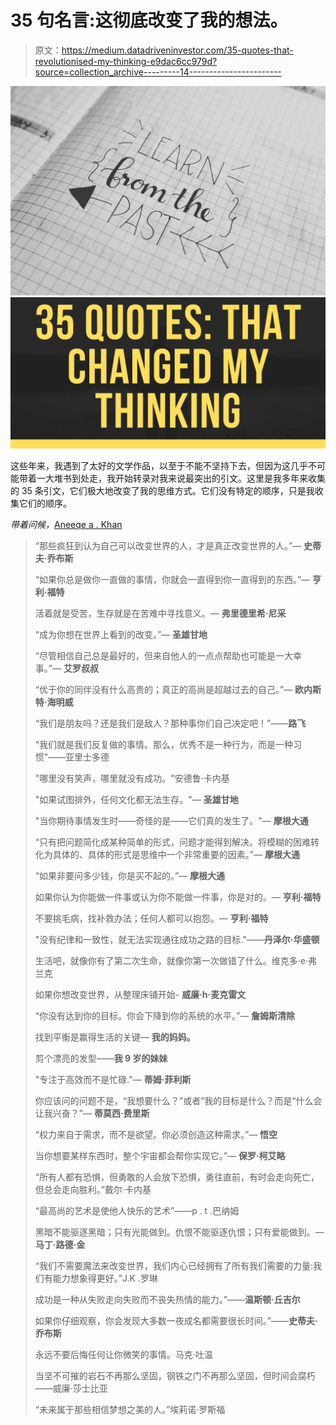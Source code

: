 # 35 句名言:这彻底改变了我的想法。

> 原文：<https://medium.datadriveninvestor.com/35-quotes-that-revolutionised-my-thinking-e9dac6cc979d?source=collection_archive---------14----------------------->

![](img/93fee298efec22eba29c341addb99630.png)![](img/ec6e01ad324d3ad818dd0d1dbaf56185.png)

这些年来，我遇到了太好的文学作品，以至于不能不坚持下去，但因为这几乎不可能带着一大堆书到处走，我开始转录对我来说最突出的引文。这里是我多年来收集的 35 条引文，它们极大地改变了我的思维方式。它们没有特定的顺序，只是我收集它们的顺序。

*带着问候，*[Aneeqe a . Khan](http://aneeqekhan.com)

> “那些疯狂到认为自己可以改变世界的人，才是真正改变世界的人。”— **史蒂夫·乔布斯**
> 
> “如果你总是做你一直做的事情，你就会一直得到你一直得到的东西。”— **亨利·福特**
> 
> 活着就是受苦，生存就是在苦难中寻找意义。— **弗里德里希·尼采**
> 
> “成为你想在世界上看到的改变。”— **圣雄甘地**
> 
> “尽管相信自己总是最好的，但来自他人的一点点帮助也可能是一大幸事。”— **艾罗叔叔**
> 
> “优于你的同伴没有什么高贵的；真正的高尚是超越过去的自己。”― **欧内斯特·海明威**
> 
> “我们是朋友吗？还是我们是敌人？那种事你们自己决定吧！”——**路飞**
> 
> “我们就是我们反复做的事情。那么，优秀不是一种行为，而是一种习惯”——亚里士多德
> 
> "哪里没有笑声，哪里就没有成功。"安德鲁·卡内基
> 
> "如果试图排外，任何文化都无法生存。"— **圣雄甘地**
> 
> "当你期待事情发生时——奇怪的是——它们真的发生了。"— **摩根大通**
> 
> “只有把问题简化成某种简单的形式，问题才能得到解决。将模糊的困难转化为具体的、具体的形式是思维中一个非常重要的因素。”— **摩根大通**
> 
> “如果非要问多少钱，你是买不起的。”— **摩根大通**
> 
> 如果你认为你能做一件事或认为你不能做一件事，你是对的。— **亨利·福特**
> 
> 不要挑毛病，找补救办法；任何人都可以抱怨。— **亨利·福特**
> 
> "没有纪律和一致性，就无法实现通往成功之路的目标."——**丹泽尔·华盛顿**
> 
> 生活吧，就像你有了第二次生命，就像你第一次做错了什么。维克多·e·弗兰克
> 
> 如果你想改变世界，从整理床铺开始- **威廉·h·麦克雷文**
> 
> “你没有达到你的目标。你会下降到你的系统的水平。”― **詹姆斯清除**
> 
> 找到平衡是赢得生活的关键— **我的妈妈。**
> 
> 剪个漂亮的发型——**我 9 岁的妹妹**
> 
> "专注于高效而不是忙碌."― **蒂姆·菲利斯**
> 
> 你应该问的问题不是，“我想要什么？”或者“我的目标是什么？而是“什么会让我兴奋？”― **蒂莫西·费里斯**
> 
> “权力来自于需求，而不是欲望。你必须创造这种需求。”— **悟空**
> 
> 当你想要某样东西时，整个宇宙都会帮你实现它。”― **保罗·柯艾略**
> 
> “所有人都有恐惧，但勇敢的人会放下恐惧，勇往直前，有时会走向死亡，但总会走向胜利。”戴尔·卡内基
> 
> “最高尚的艺术是使他人快乐的艺术”――p . t .巴纳姆
> 
> 黑暗不能驱逐黑暗；只有光能做到。仇恨不能驱逐仇恨；只有爱能做到。— **马丁·路德·金**
> 
> “我们不需要魔法来改变世界，我们内心已经拥有了所有我们需要的力量:我们有能力想象得更好。”J.K .罗琳
> 
> 成功是一种从失败走向失败而不丧失热情的能力。”——**温斯顿·丘吉尔**
> 
> 如果你仔细观察，你会发现大多数一夜成名都需要很长时间。”——**史蒂夫·乔布斯**
> 
> 永远不要后悔任何让你微笑的事情。马克·吐温
> 
> 当坚不可摧的岩石不再那么坚固，钢铁之门不再那么坚固，但时间会腐朽——威廉·莎士比亚
> 
> “未来属于那些相信梦想之美的人。”埃莉诺·罗斯福
